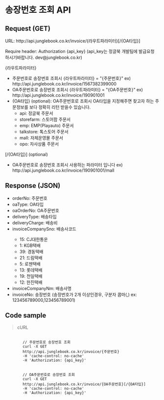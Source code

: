 # 송장번호 조회 API

## Request (GET) ##
<p>URL: http://api.junglebook.co.kr/invoice/{라우트파라미터}[/{OA타입}]</p>
<p>Require header: Authorization {api_key} (api_key는 정글북 개발팀에 발급요청 하시기바랍니다. dev@junglebook.co.kr)</p>

{라우트파라미터}
<ul>
	<li>주문번호로 송장번호 조회시 {라우트파라미터} = "{주문번호}" ex) http://api.junglebook.co.kr/invoice/1567382399000</li>
	<li>OA주문번호로 송장번호 조회시 {라우트파라미터} = "{OA주문번호}" ex) http://api.junglebook.co.kr/invoice/190901001</li>
	<li>{OA타입} (optional): OA주문번호로 조회시 OA타입을 지정해주면 찾고자 하는 주문정보를 보다 정확히 리턴 받을수 있습니다.
		<ul>
			<li>api: 정글북 주문서</li>
			<li>storefarm: 스토어팜 주문서</li>
			<li>emp: EMP(Playauto) 주문서</li>
			<li>talkstore: 톡스토어 주문서</li>
			<li>mall: 자체운영몰 주문서</li>
			<li>opo: 자사상품 주문서</li>
		</ul>
	</li>
</ul>

[/{OA타입}] (optional)
<ul>
	<li>OA주문번호로 송장번호 조회시 사용하는 파라미터 입니다 ex) http://api.junglebook.co.kr/invoice/190901001/mall</li>
</ul>

## Response (JSON) ##
<ul>
  <li>orderNo: 주문번호</li>
  <li>oaType: OA타입</li>
  <li>oaOrderNo: OA주문번호</li>
  <li>deliveryType: 배송타입</li>
  <li>deliveryCharge: 배송비</li>
  <li>invoiceCompanySno: 배송사코드</li>
	<ul>
		<li>15: CJ대한통운</li>
		<li>1: KGB택배</li>
		<li>39: 경동택배</li>
		<li>21: 드림택배</li>
		<li>5: 로젠택배</li>
		<li>13: 롯데택배</li>
		<li>19: 천일택배</li>
		<li>12: 한진택배</li>
	</ul>
  <li>invoiceCompanyNm: 배송사명</li>
  <li>invoiceNo: 송장번호 (송장번호가 2개 이상인경우, 구분자 콤마(,) ex: 123456789000,123456789001)</li>
</ul>

## Code sample ##
<blockquote>
	<p>cURL</p>
</blockquote>
<pre>
	<code>
		// 주문번호로 송장번호 조회
		curl -X GET
		http://api.junglebook.co.kr/invoice/{주문번호}
		-H 'cache-control: no-cache'
		-H 'Authorization: {api_key}'
	</code>
	<code>
		// OA주문번호로 송장번호 조회
		curl -X GET
		http://api.junglebook.co.kr/invoice/{OA주문번호}[/{OA타입}]
		-H 'cache-control: no-cache'
		-H 'Authorization: {api_key}'
	</code>
</pre>
